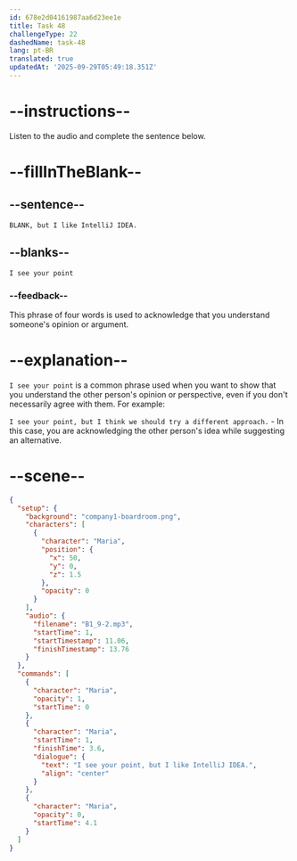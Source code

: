 ```yaml
---
id: 678e2d04161987aa6d23ee1e
title: Task 48
challengeType: 22
dashedName: task-48
lang: pt-BR
translated: true
updatedAt: '2025-09-29T05:49:18.351Z'
---
```


<!-- (audio) Maria: I see your point, but I like IntelliJ IDEA. -->

# --instructions--

Listen to the audio and complete the sentence below.

# --fillInTheBlank--

## --sentence--

`BLANK, but I like IntelliJ IDEA.`

## --blanks--

`I see your point`

### --feedback--

This phrase of four words is used to acknowledge that you understand someone's opinion or argument.

# --explanation--

`I see your point` is a common phrase used when you want to show that you understand the other person's opinion or perspective, even if you don't necessarily agree with them. For example:

`I see your point, but I think we should try a different approach.` - In this case, you are acknowledging the other person's idea while suggesting an alternative.

# --scene--

```json
{
  "setup": {
    "background": "company1-boardroom.png",
    "characters": [
      {
        "character": "Maria",
        "position": {
          "x": 50,
          "y": 0,
          "z": 1.5
        },
        "opacity": 0
      }
    ],
    "audio": {
      "filename": "B1_9-2.mp3",
      "startTime": 1,
      "startTimestamp": 11.06,
      "finishTimestamp": 13.76
    }
  },
  "commands": [
    {
      "character": "Maria",
      "opacity": 1,
      "startTime": 0
    },
    {
      "character": "Maria",
      "startTime": 1,
      "finishTime": 3.6,
      "dialogue": {
        "text": "I see your point, but I like IntelliJ IDEA.",
        "align": "center"
      }
    },
    {
      "character": "Maria",
      "opacity": 0,
      "startTime": 4.1
    }
  ]
}
```
